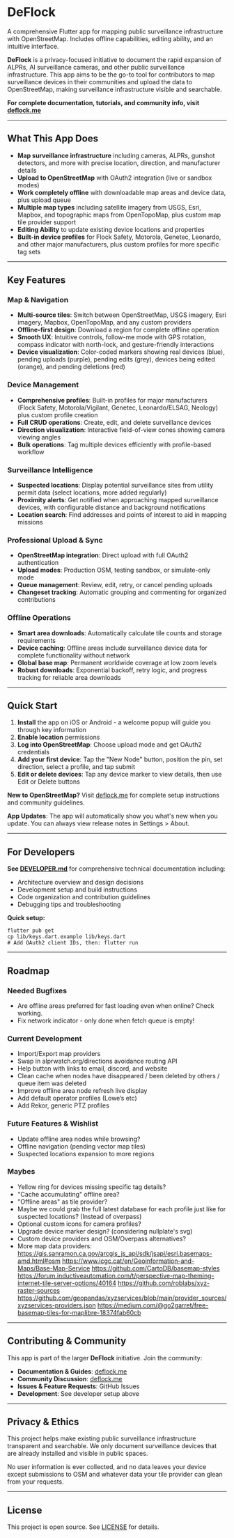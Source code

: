 # DeFlock

A comprehensive Flutter app for mapping public surveillance infrastructure with OpenStreetMap. Includes offline capabilities, editing ability, and an intuitive interface.

**DeFlock** is a privacy-focused initiative to document the rapid expansion of ALPRs, AI surveillance cameras, and other public surveillance infrastructure. This app aims to be the go-to tool for contributors to map surveillance devices in their communities and upload the data to OpenStreetMap, making surveillance infrastructure visible and searchable.

**For complete documentation, tutorials, and community info, visit [deflock.me](https://deflock.me)**

---

## What This App Does

- **Map surveillance infrastructure** including cameras, ALPRs, gunshot detectors, and more with precise location, direction, and manufacturer details
- **Upload to OpenStreetMap** with OAuth2 integration (live or sandbox modes)
- **Work completely offline** with downloadable map areas and device data, plus upload queue
- **Multiple map types** including satellite imagery from USGS, Esri, Mapbox, and topographic maps from OpenTopoMap, plus custom map tile provider support
- **Editing Ability** to update existing device locations and properties
- **Built-in device profiles** for Flock Safety, Motorola, Genetec, Leonardo, and other major manufacturers, plus custom profiles for more specific tag sets

---

## Key Features

### Map & Navigation
- **Multi-source tiles**: Switch between OpenStreetMap, USGS imagery, Esri imagery, Mapbox, OpenTopoMap, and any custom providers
- **Offline-first design**: Download a region for complete offline operation
- **Smooth UX**: Intuitive controls, follow-me mode with GPS rotation, compass indicator with north-lock, and gesture-friendly interactions
- **Device visualization**: Color-coded markers showing real devices (blue), pending uploads (purple), pending edits (grey), devices being edited (orange), and pending deletions (red)

### Device Management
- **Comprehensive profiles**: Built-in profiles for major manufacturers (Flock Safety, Motorola/Vigilant, Genetec, Leonardo/ELSAG, Neology) plus custom profile creation
- **Full CRUD operations**: Create, edit, and delete surveillance devices
- **Direction visualization**: Interactive field-of-view cones showing camera viewing angles
- **Bulk operations**: Tag multiple devices efficiently with profile-based workflow

### Surveillance Intelligence
- **Suspected locations**: Display potential surveillance sites from utility permit data (select locations, more added regularly)
- **Proximity alerts**: Get notified when approaching mapped surveillance devices, with configurable distance and background notifications
- **Location search**: Find addresses and points of interest to aid in mapping missions

### Professional Upload & Sync
- **OpenStreetMap integration**: Direct upload with full OAuth2 authentication
- **Upload modes**: Production OSM, testing sandbox, or simulate-only mode
- **Queue management**: Review, edit, retry, or cancel pending uploads
- **Changeset tracking**: Automatic grouping and commenting for organized contributions

### Offline Operations
- **Smart area downloads**: Automatically calculate tile counts and storage requirements
- **Device caching**: Offline areas include surveillance device data for complete functionality without network
- **Global base map**: Permanent worldwide coverage at low zoom levels
- **Robust downloads**: Exponential backoff, retry logic, and progress tracking for reliable area downloads

---

## Quick Start

1. **Install** the app on iOS or Android - a welcome popup will guide you through key information
2. **Enable location** permissions  
3. **Log into OpenStreetMap**: Choose upload mode and get OAuth2 credentials
4. **Add your first device**: Tap the "New Node" button, position the pin, set direction, select a profile, and tap submit
5. **Edit or delete devices**: Tap any device marker to view details, then use Edit or Delete buttons

**New to OpenStreetMap?** Visit [deflock.me](https://deflock.me) for complete setup instructions and community guidelines.

**App Updates**: The app will automatically show you what's new when you update. You can always view release notes in Settings > About.

---

## For Developers

**See [DEVELOPER.md](DEVELOPER.md)** for comprehensive technical documentation including:
- Architecture overview and design decisions
- Development setup and build instructions  
- Code organization and contribution guidelines
- Debugging tips and troubleshooting

**Quick setup:**
```shell
flutter pub get
cp lib/keys.dart.example lib/keys.dart
# Add OAuth2 client IDs, then: flutter run
```

---

## Roadmap

### Needed Bugfixes
- Are offline areas preferred for fast loading even when online? Check working.
- Fix network indicator - only done when fetch queue is empty!

### Current Development
- Import/Export map providers
- Swap in alprwatch.org/directions avoidance routing API
- Help button with links to email, discord, and website
- Clean cache when nodes have disappeared / been deleted by others / queue item was deleted
- Improve offline area node refresh live display
- Add default operator profiles (Lowe’s etc)
- Add Rekor, generic PTZ profiles

### Future Features & Wishlist
- Update offline area nodes while browsing?
- Offline navigation (pending vector map tiles)
- Suspected locations expansion to more regions

### Maybes
- Yellow ring for devices missing specific tag details?
- "Cache accumulating" offline area?
- "Offline areas" as tile provider?
- Maybe we could grab the full latest database for each profile just like for suspected locations? (Instead of overpass)
- Optional custom icons for camera profiles?
- Upgrade device marker design? (considering nullplate's svg)
- Custom device providers and OSM/Overpass alternatives?
- More map data providers:
https://gis.sanramon.ca.gov/arcgis_js_api/sdk/jsapi/esri.basemaps-amd.html#osm
https://www.icgc.cat/en/Geoinformation-and-Maps/Base-Map-Service
https://github.com/CartoDB/basemap-styles
https://forum.inductiveautomation.com/t/perspective-map-theming-internet-tile-server-options/40164
https://github.com/roblabs/xyz-raster-sources
https://github.com/geopandas/xyzservices/blob/main/provider_sources/xyzservices-providers.json
https://medium.com/@go2garret/free-basemap-tiles-for-maplibre-18374fab60cb

---

## Contributing & Community

This app is part of the larger **DeFlock** initiative. Join the community:

- **Documentation & Guides**: [deflock.me](https://deflock.me)
- **Community Discussion**: [deflock.me](https://deflock.me)
- **Issues & Feature Requests**: GitHub Issues
- **Development**: See developer setup above

---

## Privacy & Ethics

This project helps make existing public surveillance infrastructure transparent and searchable. We only document surveillance devices that are already installed and visible in public spaces.

No user information is ever collected, and no data leaves your device except submissions to OSM and whatever data your tile provider can glean from your requests.

---

## License

This project is open source. See [LICENSE](LICENSE) for details.
